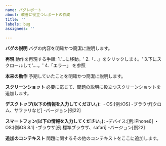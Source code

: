 ```yaml
---
name: バグレポート
about: 改善に役立つレポートの作成
title: ''
labels: bug
assignees: ''

---
```


**バグの説明**
バグの内容を明確かつ簡潔に説明します。

**再現**
動作を再現する手順:
1.'...に移動。'
2.「...」をクリックします。'
3.下にスクロールして'....。'
4.「エラー」 を参照

**本来の動作**
予期していたことを明確かつ簡潔に説明します。

**スクリーンショット**
必要に応じて、問題の説明に役立つスクリーンショットを追加します。

**デスクトップ(以下の情報を入力してください。):**
・OS:[例:iOS]
-ブラウザ[クロム、サファリなど]
-バージョン[例22]

**スマートフォン(以下の情報を入力してください。):**
-デバイス:[例:iPhone6]
・OS:[例iOS 8.1]
-ブラウザ[例:標準ブラウザ、safari]
-バージョン[例22]

**追加のコンテキスト**
問題に関するその他のコンテキストをここに追加します。
